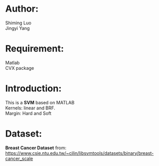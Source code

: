 # Author:
Shiming Luo<br>
Jingyi Yang<br>

# Requirement:
Matlab<br>
CVX package

# Introduction:
This is a **SVM** based on MATLAB<br>
Kernels: linear and BRF.<br>
Margin: Hard and Soft

# Dataset:
**Breast Cancer Dataset** from: https://www.csie.ntu.edu.tw/~cjlin/libsvmtools/datasets/binary/breast-cancer_scale

